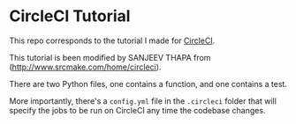 # CircleCI Tutorial

This repo corresponds to the tutorial I made for [CircleCI](https://circleci.com/). 

This tutorial is been modified by SANJEEV THAPA from (http://www.srcmake.com/home/circleci).

There are two Python files, one contains a function, and one contains a test.

More importantly, there's a `config.yml` file in the `.circleci` folder that will specify the jobs to be run on CircleCI any time the codebase changes.